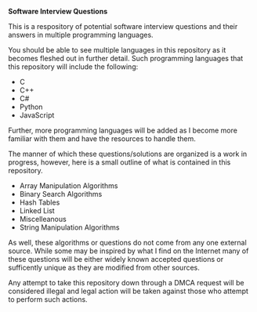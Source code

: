 <strong>Software Interview Questions</strong>

This is a respository of potential software interview questions and their answers in multiple programming languages.

You should be able to see multiple languages in this repository as it becomes fleshed out in further detail. Such programming languages that this repository will include the following:
<ul>
    <li>C</li>
    <li>C++</li>
    <li>C#</li>
    <li>Python</li>
    <li>JavaScript</li>
 </ul>
    
Further, more programming languages will be added as I become more familiar with them and have the resources to handle them.

The manner of which these questions/solutions are organized is a work in progress, however, here is a small outline of what is contained in this repository.
* Array Manipulation Algorithms
* Binary Search Algorithms
* Hash Tables
* Linked List
* Miscelleanous 
* String Manipulation Algorithms

As well, these algorithms or questions do not come from any one external source. While some may be inspired by what I find on the Internet many of these questions will be either widely known accepted questions or sufficently unique as they are modified from other sources.

Any attempt to take this repository down through a DMCA request will be considered illegal and legal action will be taken against those who attempt to perform such actions.
